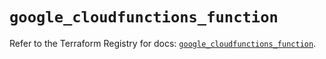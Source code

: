# `google_cloudfunctions_function`

Refer to the Terraform Registry for docs: [`google_cloudfunctions_function`](https://registry.terraform.io/providers/hashicorp/google/6.11.2/docs/resources/cloudfunctions_function).
